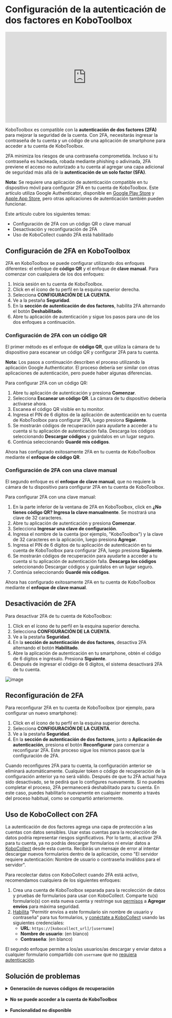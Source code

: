 # Configuración de la autenticación de dos factores en KoboToolbox

<iframe src="https://www.youtube.com/embed/4BhF0eva_d4?si=Ha6XbjiSjfPEL-CX" style="width: 100%; aspect-ratio: 16 / 9; height: auto; border: 0;" title="YouTube video player" frameborder="0" allow="accelerometer; autoplay; clipboard-write; encrypted-media; gyroscope; picture-in-picture; web-share" allowfullscreen></iframe>

<br>

KoboToolbox es compatible con la **autenticación de dos factores (2FA)** para mejorar la seguridad de la cuenta. Con 2FA, necesitarás ingresar la contraseña de tu cuenta y un código de una aplicación de smartphone para acceder a tu cuenta de KoboToolbox.

2FA minimiza los riesgos de una contraseña comprometida. Incluso si tu contraseña es hackeada, robada mediante phishing o adivinada, 2FA previene el acceso no autorizado a tu cuenta al agregar una capa adicional de seguridad más allá de la **autenticación de un solo factor (SFA)**.

<p class="note">
    <strong>Nota:</strong> Se requiere una aplicación de autenticación compatible en tu dispositivo móvil para configurar 2FA en tu cuenta de KoboToolbox. Este artículo utiliza Google Authenticator, disponible en <a href="https://play.google.com/store/apps/details?id=com.google.android.apps.authenticator2">Google Play Store</a> y <a href="https://apps.apple.com/fr/app/google-authenticator/id388497605?l=en-GB">Apple App Store</a>, pero otras aplicaciones de autenticación también pueden funcionar.
</p>

Este artículo cubre los siguientes temas:

- Configuración de 2FA con un código QR o clave manual
- Desactivación y reconfiguración de 2FA
- Uso de KoboCollect cuando 2FA está habilitado

## Configuración de 2FA en KoboToolbox

2FA en KoboToolbox se puede configurar utilizando dos enfoques diferentes: el enfoque de **código QR** y el enfoque de **clave manual**. Para comenzar con cualquiera de los dos enfoques:

1. Inicia sesión en tu cuenta de KoboToolbox.
2. Click en el ícono de tu perfil en la esquina superior derecha.
3. Selecciona **CONFIGURACIÓN DE LA CUENTA**.
4. Ve a la pestaña **Seguridad**.
5. En la **sección de autenticación de dos factores**, habilita 2FA alternando el botón **Deshabilitado**.
6. Abre tu aplicación de autenticación y sigue los pasos para uno de los dos enfoques a continuación.

### Configuración de 2FA con un código QR

El primer método es el enfoque de **código QR**, que utiliza la cámara de tu dispositivo para escanear un código QR y configurar 2FA para tu cuenta.

<p class="note">
  <b>Nota:</b> Los pasos a continuación describen el proceso utilizando la aplicación Google Authenticator. El proceso debería ser similar con otras aplicaciones de autenticación, pero puede haber algunas diferencias.
</p>

Para configurar 2FA con un código QR:

1. Abre tu aplicación de autenticación y presiona **Comenzar**.
2. Selecciona **Escanear un código QR**. La cámara de tu dispositivo debería activarse ahora.
3. Escanea el código QR visible en tu monitor.
4. Ingresa el PIN de 6 dígitos de la aplicación de autenticación en tu cuenta de KoboToolbox para configurar 2FA, luego presiona **Siguiente**.
5. Se mostrarán códigos de recuperación para ayudarte a acceder a tu cuenta si tu aplicación de autenticación falla. Descarga los códigos seleccionando **Descargar códigos** y guárdalos en un lugar seguro.
6. Continúa seleccionando **Guardé mis códigos**.

Ahora has configurado exitosamente 2FA en tu cuenta de KoboToolbox mediante el **enfoque de código QR**.

### Configuración de 2FA con una clave manual

El segundo enfoque es el **enfoque de clave manual**, que no requiere la cámara de tu dispositivo para configurar 2FA en tu cuenta de KoboToolbox.

Para configurar 2FA con una clave manual:

1. En la parte inferior de la ventana de 2FA en KoboToolbox, click en **¿No tienes código QR? Ingresa la clave manualmente**. Se mostrará una clave de 32 caracteres.
2. Abre tu aplicación de autenticación y presiona **Comenzar**.
3. Selecciona **Ingresar una clave de configuración**.
4. Ingresa el nombre de la cuenta (por ejemplo, "KoboToolbox") y la clave de 32 caracteres en la aplicación, luego presiona **Agregar**.
5. Ingresa el PIN de 6 dígitos de tu aplicación de autenticación en tu cuenta de KoboToolbox para configurar 2FA, luego presiona **Siguiente**.
6. Se mostrarán códigos de recuperación para ayudarte a acceder a tu cuenta si tu aplicación de autenticación falla. **Descarga los códigos** seleccionando Descargar códigos y guárdalos en un lugar seguro.
7. Continúa seleccionando **Guardé mis códigos**.

Ahora has configurado exitosamente 2FA en tu cuenta de KoboToolbox mediante el **enfoque de clave manual**.

## Desactivación de 2FA

Para desactivar 2FA de tu cuenta de KoboToolbox:

1. Click en el ícono de tu perfil en la esquina superior derecha.
2. Selecciona **CONFIGURACIÓN DE LA CUENTA**.
3. Ve a la pestaña **Seguridad**.
4. En la **sección de autenticación de dos factores**, desactiva 2FA alternando el botón **Habilitado**.
5. Abre la aplicación de autenticación en tu smartphone, obtén el código de 6 dígitos e ingrésalo. Presiona **Siguiente**.
6. Después de ingresar el código de 6 dígitos, el sistema desactivará 2FA de tu cuenta.

![image](/images/two_factor_authentication/Deactivate_2FA.png)

## Reconfiguración de 2FA

Para reconfigurar 2FA en tu cuenta de KoboToolbox (por ejemplo, para configurar un nuevo smartphone):

1. Click en el ícono de tu perfil en la esquina superior derecha.
2. Selecciona **CONFIGURACIÓN DE LA CUENTA**.
3. Ve a la pestaña **Seguridad**.
4. En la **sección de autenticación de dos factores**, junto a **Aplicación de autenticación**, presiona el botón **Reconfigurar** para comenzar a reconfigurar 2FA. Este proceso sigue los mismos pasos que la configuración de 2FA.

Cuando reconfigures 2FA para tu cuenta, la configuración anterior se eliminará automáticamente. Cualquier token o código de recuperación de la configuración anterior ya no será válido. Después de que tu 2FA actual haya sido desactivado, se te pedirá que lo configures nuevamente. Si no puedes completar el proceso, 2FA permanecerá deshabilitado para tu cuenta. En este caso, puedes habilitarlo nuevamente en cualquier momento a través del proceso habitual, como se compartió anteriormente.

## Uso de KoboCollect con 2FA

La autenticación de dos factores agrega una capa de protección a las cuentas con datos sensibles. Usar estas cuentas para la recolección de datos podría representar riesgos significativos. Por lo tanto, al activar 2FA para tu cuenta, ya no podrás descargar formularios ni enviar datos a [KoboCollect](https://support.kobotoolbox.org/kobocollect_on_android_latest.html) desde esta cuenta. Recibirás un mensaje de error al intentar descargar nuevos formularios dentro de la aplicación, como "El servidor requiere autenticación: Nombre de usuario o contraseña inválidos para el servidor".

Para recolectar datos con KoboCollect cuando 2FA está activo, recomendamos cualquiera de los siguientes enfoques:

1. Crea una cuenta de KoboToolbox separada para la recolección de datos y pruebas de formularios para usar con KoboCollect. Comparte tu(s) formulario(s) con esta nueva cuenta y restringe sus [permisos](https://support.kobotoolbox.org/managing_permissions.html) a **Agregar envíos** para máxima seguridad.
2. [Habilita](https://support.kobotoolbox.org/project_sharing_settings.html#allowing-submissions-without-authentication) "Permitir envíos a este formulario sin nombre de usuario y contraseña" para tus formularios, y [conéctate a KoboCollect](https://support.kobotoolbox.org/kobocollect_on_android_latest.html) usando las siguientes credenciales:
    - **URL**: `https://[kobocollect_url]/[username]`
    - **Nombre de usuario**: (en blanco)
    - **Contraseña**: (en blanco)

El segundo enfoque permite a los/as usuarios/as descargar y enviar datos a cualquier formulario compartido con `username` que no [requiera autenticación](https://support.kobotoolbox.org/project_sharing_settings.html#allowing-submissions-without-authentication).

## Solución de problemas
<details>
<summary><b>Generación de nuevos códigos de recuperación</b></summary>
Si has extraviado tus códigos de recuperación o crees que han sido comprometidos, puedes generar nuevos códigos de recuperación para 2FA presionando el botón <b>Generar nuevos</b> junto a <b>Códigos de recuperación</b>.
</details>

<br>

<details>
<summary><b>No se puede acceder a la cuenta de KoboToolbox</b></summary>
Si no puedes acceder a tu cuenta de KoboToolbox con 2FA habilitado (por ejemplo, si restableciste tu smartphone y desinstalaste la aplicación de autenticación, o extraviaste tus códigos de recuperación), puedes contactar a <a class="reference external" href="support@kobotoolbox.org">support@kobotoolbox.org</a>. Por favor, utiliza la dirección de correo electrónico registrada en tu cuenta para solicitar que se desactive 2FA.
</details>

<br>

<details>
<summary><b>Funcionalidad no disponible</b></summary>
Esta funcionalidad actualmente no está disponible para los/as usuarios/as del Community Plan (Plan Comunitario). Sin embargo, 2FA se extenderá a todos/as los/as usuarios/as en los próximos meses, independientemente de su plan.
</details>